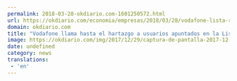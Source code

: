 ```yaml
---
permalink: 2018-03-28-okdiario.com-1601250572.html
url: https://okdiario.com/economia/empresas/2018/03/28/vodafone-lista-robinson-2037979
domain: okdiario.com
title: "Vodafone llama hasta el hartazgo a usuarios apuntados en la Lista Robinson"
image: https://okdiario.com/img/2017/12/29/captura-de-pantalla-2017-12-29-a-las-14.50.32.png
date: undefined
category: news
translations: 
 - 'en'
---
```


